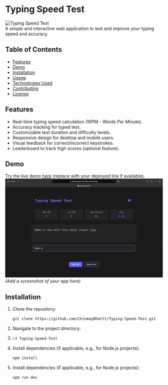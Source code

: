 # Typing Speed Test

![Typing Speed Test](https://img.shields.io/badge/version-1.0.0-blue.svg)  
A simple and interactive web application to test and improve your typing speed and accuracy.

## Table of Contents
- [Features](#features)
- [Demo](#demo)
- [Installation](#installation)
- [Usage](#usage)
- [Technologies Used](#technologies-used)
- [Contributing](#contributing)
- [License](#license)

## Features
- Real-time typing speed calculation (WPM - Words Per Minute).
- Accuracy tracking for typed text.
- Customizable test duration and difficulty levels.
- Responsive design for desktop and mobile users.
- Visual feedback for correct/incorrect keystrokes.
- Leaderboard to track high scores (optional feature).

## Demo
Try the live demo [here]() (replace with your deployed link if available).  
![Demo Screenshot](https://github.com/ChinmayBhattt/Typing-Speed-Test/blob/main/Assets/TST.jpg) *(Add a screenshot of your app here)*

## Installation
1. Clone the repository:
   ```bash
   git clone https://github.com/ChinmayBhattt/Typing-Speed-Test.git
2. Navigate to the project directory:
3. ```bash
   cd Typing-Speed-Test
4. Install dependencies (if applicable, e.g., for Node.js projects):
   ```bash
   npm install
4. Install dependencies (if applicable, e.g., for Node.js projects):
   ```bash
   npm run dev
